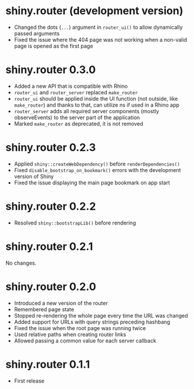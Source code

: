 # shiny.router (development version)

- Changed the dots (`...`) argument in `router_ui()` to allow dynamically passed arguments
- Fixed the issue where the 404 page was not working when a non-valid page is opened as the first page

# shiny.router 0.3.0

- Added a new API that is compatible with Rhino
- `router_ui` and `router_server` replaced `make_router`
- `router_ui` should be applied inside the UI function (not outside, like `make_router`) and thanks to that, can utilize ns if used in a Rhino app
- `router_server` adds all required server components (mostly observeEvents) to the server part of the application
- Marked `make_router` as deprecated, it is not removed

# shiny.router 0.2.3

- Applied `shiny::createWebDependency()` before `renderDependencies()`
- Fixed `disable_bootstrap_on_bookmark()` errors with the development version of Shiny
- Fixed the issue displaying the main page bookmark on app start

# shiny.router 0.2.2

- Resolved `shiny::bootstrapLib()` before rendering

# shiny.router 0.2.1

No changes.

# shiny.router 0.2.0

- Introduced a new version of the router
- Remembered page state
- Stopped re-rendering the whole page every time the URL was changed
- Added support for URLs with query strings preceding hashbang
- Fixed the issue when the root page was running twice
- Used relative paths when creating router links
- Allowed passing a common value for each server callback

# shiny.router 0.1.1

- First release

